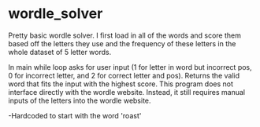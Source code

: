 # wordle_solver

Pretty basic wordle solver. I first load in all of the words and score them based off the letters they use and the frequency of these letters in the whole dataset of 5 letter words. 

In main while loop asks for user input (1 for letter in word but incorrect pos, 0 for incorrect letter, and 2 for correct letter and pos). Returns the valid word that fits the input with the highest score. This program does not interface directly with the wordle website. Instead, it still requires manual inputs of the letters into the wordle website. 

-Hardcoded to start with the word 'roast'
